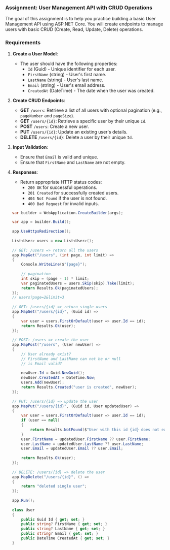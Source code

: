 ### **Assignment: User Management API with CRUD Operations**

The goal of this assignment is to help you practice building a basic User Management API using ASP.NET Core. You will create endpoints to manage users with basic CRUD (Create, Read, Update, Delete) operations.

### **Requirements**

1. **Create a User Model**:
   - The user should have the following properties:
     - `Id` (Guid) - Unique identifier for each user.
     - `FirstName` (string) - User's first name.
     - `LastName` (string) - User's last name.
     - `Email` (string) - User's email address.
     - `CreatedAt` (DateTime) - The date when the user was created.

2. **Create CRUD Endpoints**:
   - **GET** `/users`: Retrieve a list of all users with optional pagination (e.g., `pageNumber` and `pageSize`).
   - **GET** `/users/{id}`: Retrieve a specific user by their unique `Id`.
   - **POST** `/users`: Create a new user.
   - **PUT** `/users/{id}`: Update an existing user's details.
   - **DELETE** `/users/{id}`: Delete a user by their unique `Id`.

3. **Input Validation**:
   - Ensure that `Email` is valid and unique.
   - Ensure that `FirstName` and `LastName` are not empty.

4. **Responses**:
   - Return appropriate HTTP status codes:
     - `200 OK` for successful operations.
     - `201 Created` for successfully created users.
     - `404 Not Found` if the user is not found.
     - `400 Bad Request` for invalid inputs.
```csharp
   var builder = WebApplication.CreateBuilder(args);

   var app = builder.Build();
   
   app.UseHttpsRedirection();
   
   List<User> users = new List<User>();
   
   // GET: /users => return all the users
   app.MapGet("/users", (int page, int limit) =>
   {
       Console.WriteLine($"{page}");
   
       // pagination
       int skip = (page - 1) * limit;
       var paginatedUsers = users.Skip(skip).Take(limit);
       return Results.Ok(paginatedUsers);
   });
   // users?page=2&limit=3
   
   // GET: /users/{id} => return single users
   app.MapGet("/users/{id}", (Guid id) =>
   {
       var user = users.FirstOrDefault(user => user.Id == id);
       return Results.Ok(user);
   });
   
   // POST: /users => create the user
   app.MapPost("/users", (User newUser) =>
   {
       // User already exist?
       // FirstName and LastName can not be or null 
       // is Email valid?
   
       newUser.Id = Guid.NewGuid();
       newUser.CreatedAt = DateTime.Now;
       users.Add(newUser);
       return Results.Created("user is created", newUser);
   });
   
   // PUT: /users/{id} => update the user
   app.MapPut("/users/{id}", (Guid id, User updatedUser) =>
   {
       var user = users.FirstOrDefault(user => user.Id == id);
       if (user == null)
       {
           return Results.NotFound($"User with this id {id} does not exists.");
       }
       user.FirstName = updatedUser.FirstName ?? user.FirstName;
       user.LastName = updatedUser.LastName ?? user.LastName;
       user.Email = updatedUser.Email ?? user.Email;
   
       return Results.Ok(user);
   });
   
   // DELETE: /users/{id} => delete the user
   app.MapDelete("/users/{id}", () =>
   {
       return "deleted single user";
   });
   
   app.Run();
   
   class User
   {
       public Guid Id { get; set; }
       public string? FirstName { get; set; }
       public string? LastName { get; set; }
       public string? Email { get; set; }
       public DateTime CreatedAt { get; set; }
   }

```
